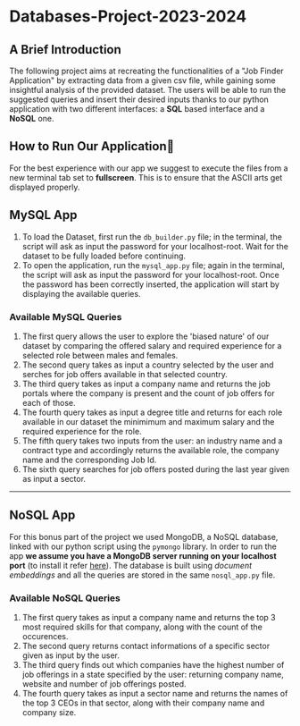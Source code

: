 # Databases-Project-2023-2024
## A Brief Introduction
The following project aims at recreating the functionalities of a "Job Finder Application" by extracting data from a given csv file, while gaining some insightful analysis of the provided dataset. The users will be able to run the suggested queries and insert their desired inputs thanks to our python application with two different interfaces: a **SQL** based interface and a **NoSQL** one.

## How to Run Our Application🚀
For the best experience with our app we suggest to execute the files from a new terminal tab set to **fullscreen**. This is to ensure that the ASCII arts get displayed properly.

## MySQL App
1. To load the Dataset, first run the `db_builder.py` file; in the terminal, the script will ask as input the password for your localhost-root. Wait for the dataset to be fully loaded before continuing.
2. To open the application, run the `mysql_app.py` file; again in the terminal, the script will ask as input the password for your localhost-root. Once the password has been correctly inserted, the application will start by displaying the available queries.

### Available MySQL Queries 
1) The first query allows the user to explore the 'biased nature' of our dataset by comparing the offered salary and required experience for a selected role between males and females.
2) The second query takes as input a country selected by the user and serches for job offers available in that selected country.
3) The third query takes as input a company name and returns the job portals where the company is present and the count of job offers for each of those.
4) The fourth query takes as input a degree title and returns for each role available in our dataset the minimimum and maximum salary and the required experience for the role.
5) The fifth query takes two inputs from the user: an industry name and a contract type and accordingly returns the available role, the company name and the corresponding Job Id.
6) The sixth query searches for job offers posted during the last year given as input a sector.

*** 

## NoSQL App
For this bonus part of the project we used MongoDB, a NoSQL database, linked with our python script using the `pymongo` library.
In order to run the app **we assume you have a MongoDB server running on your localhost port** (to install it refer [here](https://www.mongodb.com/try/download/community)).
The database is built using _document embeddings_ and all the queries are stored in the same `nosql_app.py` file.

### Available NoSQL Queries
1) The first query takes as input a company name and returns the top 3 most required skills for that company, along with the count of the occurences.
2) The second query returns contact informations of a specific sector given as input by the user.
3) The third query finds out which companies have the highest number of job offerings in a state specified by the user: returning company name, website and number of job offerings posted.
4) The fourth query takes as input a sector name and returns the names of the top 3 CEOs in that sector, along with their company name and company size.
